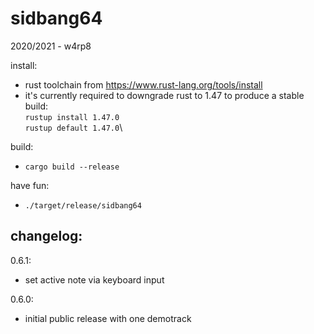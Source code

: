 # sidbang64

2020/2021 - w4rp8

install:
- rust toolchain from https://www.rust-lang.org/tools/install
- it's currently required to downgrade rust to 1.47 to produce a stable build:\
  `rustup install 1.47.0`\
  `rustup default 1.47.0`\

build:
- `cargo build --release`

have fun:
- `./target/release/sidbang64`


## changelog:

0.6.1:
- set active note via keyboard input

0.6.0:
- initial public release with one demotrack